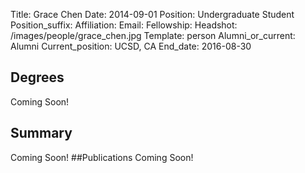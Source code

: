 Title: Grace Chen
Date: 2014-09-01
Position: Undergraduate Student
Position_suffix:
Affiliation:
Email: 
Fellowship:
Headshot: /images/people/grace_chen.jpg
Template: person
Alumni_or_current: Alumni
Current_position: UCSD, CA
End_date: 2016-08-30
<!-- Status: draft -->

## Degrees
Coming Soon!
## Summary
Coming Soon!
##Publications
Coming Soon!
